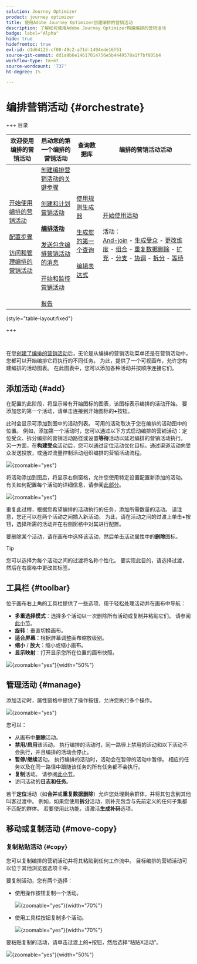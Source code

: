 ```yaml
---
solution: Journey Optimizer
product: journey optimizer
title: 使用Adobe Journey Optimizer创建编排的营销活动
description: 了解如何使用Adobe Journey Optimizer构建编排的营销活动
badge: label="Alpha"
hide: true
hidefromtoc: true
exl-id: d1d64125-cf00-49c2-a71d-1494ede16f61
source-git-commit: dd1a9b6e14617014756e5b4449578a1f7bf805b4
workflow-type: tm+mt
source-wordcount: '737'
ht-degree: 1%

---
```


# 编排营销活动 {#orchestrate}

+++ 目录

| 欢迎使用编排的营销活动 | 启动您的第一个编排的营销活动 | 查询数据库  | 编排的营销活动活动 |
|---|---|---|---|
| [开始使用编排的营销活动](gs-orchestrated-campaigns.md)<br/><br/>[配置步骤](configuration-steps.md)<br/><br/>[访问和管理编排的营销活动](access-manage-orchestrated-campaigns.md) | [创建编排营销活动的关键步骤](gs-campaign-creation.md)<br/><br/>[创建和计划营销活动](create-orchestrated-campaign.md)<br/><br/><b>[编排活动](orchestrate-activities.md)</b><br/><br/>[发送包含编排营销活动的消息](send-messages.md)<br/><br/>[开始和监控营销活动](start-monitor-campaigns.md)<br/><br/>[报告](reporting-campaigns.md) | [使用规则生成器](orchestrated-rule-builder.md)<br/><br/>[生成您的第一个查询](build-query.md)<br/><br/>[编辑表达式](edit-expressions.md) | [开始使用活动](activities/about-activities.md)<br/><br/>活动：<br/>[And-join](activities/and-join.md) - [生成受众](activities/build-audience.md) - [更改维度](activities/change-dimension.md) - [组合](activities/combine.md) - [重复数据删除](activities/deduplication.md) - [扩充](activities/enrichment.md) - [分支](activities/fork.md) - [协调](activities/reconciliation.md) - [拆分](activities/split.md) - [等待](activities/wait.md) |

{style="table-layout:fixed"}

+++

<br/>

在您[创建了编排的营销活动](gs-campaign-creation.md)后，无论是从编排的营销活动菜单还是在营销活动中，您都可以开始编排它将执行的不同任务。 为此，提供了一个可视画布，允许您构建编排的活动图表。 在此图表中，您可以添加各种活动并按顺序连接它们。

## 添加活动 {#add}

在配置的此阶段，将显示带有开始图标的图表，该图标表示编排的活动开始。 要添加您的第一个活动，请单击连接到开始图标的&#x200B;**+**&#x200B;按钮。

此时会显示可添加到图中的活动列表。 可用的活动取决于您在编排的活动图中的位置。 例如，添加第一个活动时，您可以通过以下方式启动编排的营销活动：定位受众、拆分编排的营销活动路径或设置&#x200B;**等待**&#x200B;活动以延迟编排的营销活动执行。 另一方面，在&#x200B;**构建受众**&#x200B;活动后，您可以通过定位活动优化目标，通过渠道活动向受众发送投放，或通过流量控制活动组织编排的营销活动流程。

![](assets/orchestrated-start.png){zoomable="yes"}

将活动添加到图后，将显示右侧窗格，允许您使用特定设置配置新添加的活动。 有关如何配置每个活动的详细信息，请参阅[此部分](activities/about-activities.md)。

![](assets/orchestrated-configure-activities.png){zoomable="yes"}

重复此过程，根据您希望编排的活动执行的任务，添加所需数量的活动。 请注意，您还可以在两个活动之间插入新活动。 为此，请在活动之间的过渡上单击&#x200B;**+**&#x200B;按钮，选择所需的活动并在右侧窗格中对其进行配置。

要删除某个活动，请在画布中选择该活动，然后单击活动属性中的&#x200B;**删除**&#x200B;图标。

>[!TIP]
>
>您可以选择为每个活动之间的过渡将名称个性化。 要实现此目的，请选择过渡，然后在右窗格中更改其标签。

## 工具栏 {#toolbar}

位于画布右上角的工具栏提供了一些选项，用于轻松处理活动并在画布中导航：

* **多重选择模式**：选择多个活动以一次删除所有活动或复制并粘贴它们。 请参阅[此小节](#copy)。
* **旋转**：垂直切换画布。
* **适合屏幕**：根据屏幕调整画布缩放级别。
* **缩小** / **放大**：缩小或缩小画布。
* **显示映射**：打开显示您所在位置的画布快照。

![](assets/orchestrated-toolbar.png){zoomable="yes"}{width="50%"}

## 管理活动 {#manage}

添加活动时，属性窗格中提供了操作按钮，允许您执行多个操作。

![](assets/activity-action.png){zoomable="yes"}

您可以：

* 从画布中&#x200B;**删除**&#x200B;活动。
* **禁用/启用**&#x200B;该活动。 执行编排的活动时，同一路径上禁用的活动和以下活动不会执行，并且编排的活动会停止。
* **暂停/继续**&#x200B;活动。 执行编排的活动时，活动会在暂停的活动中暂停。 相应的任务以及在同一路径中跟随该任务的所有任务都不会执行。
* **复制**&#x200B;活动。 请参阅[此小节](#copy)。
* 访问活动的&#x200B;**日志和任务**。

若干&#x200B;**定位**&#x200B;活动（如&#x200B;**合并**&#x200B;或&#x200B;**重复数据删除**）允许您处理剩余群体，并将其包含到其他叫客过渡中。 例如，如果您使用&#x200B;**拆分**&#x200B;活动，则补充包含与先前定义的任何子集都不匹配的群体。 若要使用此功能，请激活&#x200B;**生成补码**&#x200B;选项。

## 移动或复制活动 {#move-copy}

### 复制粘贴活动 {#copy}

您可以复制编排的营销活动并将其粘贴到任何工作流中。 目标编排的营销活动可以位于其他浏览器选项卡中。

要复制活动，您有两个选择：

* 使用操作按钮复制一个活动。

  ![](assets/orchestrated-copy-1.png){zoomable="yes"}{width="70%"}

* 使用工具栏按钮复制多个活动。

  ![](assets/orchestrated-copy-2.png){zoomable="yes"}{width="70%"}

要粘贴复制的活动，请单击过渡上的&#x200B;**+**&#x200B;按钮，然后选择“粘贴X活动”。

![](assets/orchestrated-copy-3.png){zoomable="yes"}{width="50%"}

<!--
### Move activities and their child nodes {#move}

Journey Optimizer allows you to move an activity, along with the entire content of its child nodes (including all transitions and activities within it) to the end of another transition within the same orchestrated campaign.

This process disconnects the activity and everything in its outbound transition from the initial location, moving it to the new target transition.

To move an activity:

1. Select the activity you wish to move.
1. In the activity's properties pane, click the **Move** button.
1. Select the transition where you want to place the activity and its outbound transition, then confirm.

![](assets/activity-move.png)


## Execution options {#execution}

All activities allow you to manage their execution options. Select an activity and click on the **Execution options** button. This lets you define the activity's execution mode and behavior in case of errors.

![](assets/workflow-execution-options.png){zoomable="yes"}{width="70%"}


### Properties

The **Execution** field allows you to define the action to be carried out when the task is started.

The **Maximum execution duration** field allows you to specify a duration such as "30s" or "1h". If the activity is not finished after the duration specified has been elapsed, an alert is triggered. This has no impact on how the orchestrated campaign functions.

The **Time zone** field allows you to select the time zone of the activity. Adobe Journey Optimizer allows you to manage the time differences between multiple countries on the same instance. The setting applied is configured when the instance is created.

**The Affinity** field allows you to force an orchestrated campaign or an orchestrated campaign activity to execute on a particular machine. To do this, you must specify one or several affinities for the orchestrated campaign or activity in question.

The **Behavior** field allows you to define the procedure to follow if asynchronous tasks are used.

### Error management

The **In case of error** field allows you to specify the action to be carried out should the activity encounter an error.

### Initialization script

The **Initialization script** lets you initialize variables or modify activity properties. Click the **Edit code** button and type the snippet of code to execute. The script is called when the activity executes. 

## Example {#example}

Here is an orchestrated campaign example designed to send an email to all customers (other than VIP customers) with an email who are interested in coffee machines.

![](assets/workflow-example.png){zoomable="yes"}{zoomable="yes"}

To achieve this, activities below have been added:

* A **[!UICONTROL Fork]** activity that divides the orchestrated campaign into three paths (one for each set of customer),
* **[!UICONTROL Build audience]** activities to target the three sets of customers:

    * Customers with an email,
    * Customers belonging to the pre-existing "Interrested in Coffee Machine(s)" audience,
    * Customers belonging to the pre-existing "VIP ro reward" audience.

* A **[!UICONTROL Combine]** activity that groups together customers with an email and those interested in coffee machines,
* A **[!UICONTROL Combine]** activity that excludes VIP customers,
* An **[!UICONTROL Email delivery]** activity that sends an email to the resulting customers. 

Once you have completed the orchestrated campaign, add en **[!UICONTROL End]** activity at the end of the diagram. This activity allow you to visually mark the end of a workflow and has no functional impact.

After successfully designing the orchestrated campaign diagram, you can execute the orchestrated campaign and track the progress of its various tasks. [Learn how to start an orchestrated campaign and monitor its execution](start-monitor-campaigns.md)
-->